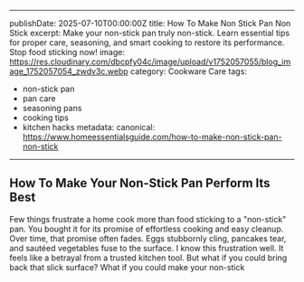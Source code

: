 
---
publishDate: 2025-07-10T00:00:00Z
title: How To Make Non Stick Pan Non Stick
excerpt: Make your non-stick pan truly non-stick. Learn essential tips for proper care, seasoning, and smart cooking to restore its performance. Stop food sticking now!
image: https://res.cloudinary.com/dbcpfy04c/image/upload/v1752057055/blog_image_1752057054_zwdv3c.webp
category: Cookware Care
tags:
  - non-stick pan
  - pan care
  - seasoning pans
  - cooking tips
  - kitchen hacks
metadata:
  canonical: https://www.homeessentialsguide.com/how-to-make-non-stick-pan-non-stick
---

## How To Make Your Non-Stick Pan Perform Its Best

Few things frustrate a home cook more than food sticking to a "non-stick" pan. You bought it for its promise of effortless cooking and easy cleanup. Over time, that promise often fades. Eggs stubbornly cling, pancakes tear, and sautéed vegetables fuse to the surface. I know this frustration well. It feels like a betrayal from a trusted kitchen tool. But what if you could bring back that slick surface? What if you could make your non-stick